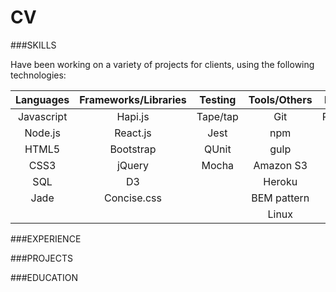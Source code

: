 # CV

###SKILLS

Have been working on a variety of projects for clients, using the following technologies:

| Languages | Frameworks/Libraries | Testing   | Tools/Others | Databases |
|:---------:|:--------------------:|:---------:|:------------:|:---------:|
| Javascript| Hapi.js              | Tape/tap  | Git          | PostgreSQL|
| Node.js   | React.js             | Jest      | npm          | MongoDB   |
| HTML5     | Bootstrap            | QUnit     | gulp         | |
| CSS3      | jQuery               | Mocha     | Amazon S3    | |
| SQL       | D3                   |           | Heroku       | | 
| Jade      | Concise.css          |           | BEM pattern  | |
|           |                      |           | Linux        | |



###EXPERIENCE

###PROJECTS


###EDUCATION
